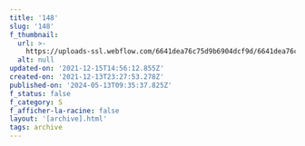 ```yaml
---
title: '148'
slug: '148'
f_thumbnail:
  url: >-
    https://uploads-ssl.webflow.com/6641dea76c75d9b6904dcf9d/6641dea76c75d9b6904dd279_148.jpg
  alt: null
updated-on: '2021-12-15T14:56:12.855Z'
created-on: '2021-12-13T23:27:53.278Z'
published-on: '2024-05-13T09:35:37.825Z'
f_status: false
f_category: S
f_afficher-la-racine: false
layout: '[archive].html'
tags: archive
---
```



